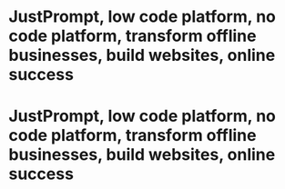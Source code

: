 # JustPrompt, low code platform, no code platform, transform offline businesses, build websites, online success

# JustPrompt, low code platform, no code platform, transform offline businesses, build websites, online success